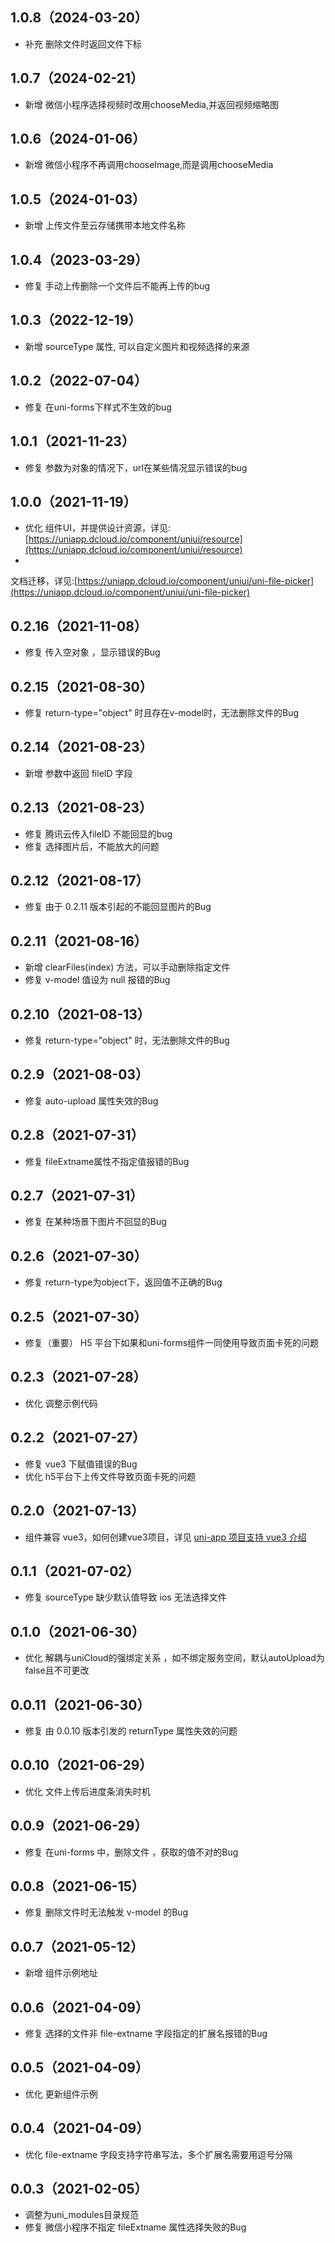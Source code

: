 ## 1.0.8（2024-03-20）

- 补充 删除文件时返回文件下标

## 1.0.7（2024-02-21）

- 新增 微信小程序选择视频时改用chooseMedia,并返回视频缩略图

## 1.0.6（2024-01-06）

- 新增 微信小程序不再调用chooseImage,而是调用chooseMedia

## 1.0.5（2024-01-03）

- 新增 上传文件至云存储携带本地文件名称

## 1.0.4（2023-03-29）

- 修复 手动上传删除一个文件后不能再上传的bug

## 1.0.3（2022-12-19）

- 新增 sourceType 属性, 可以自定义图片和视频选择的来源

## 1.0.2（2022-07-04）

- 修复 在uni-forms下样式不生效的bug

## 1.0.1（2021-11-23）

- 修复 参数为对象的情况下，url在某些情况显示错误的bug

## 1.0.0（2021-11-19）

- 优化
  组件UI，并提供设计资源，详见:[https://uniapp.dcloud.io/component/uniui/resource](https://uniapp.dcloud.io/component/uniui/resource)
-
文档迁移，详见:[https://uniapp.dcloud.io/component/uniui/uni-file-picker](https://uniapp.dcloud.io/component/uniui/uni-file-picker)

## 0.2.16（2021-11-08）

- 修复 传入空对象 ，显示错误的Bug

## 0.2.15（2021-08-30）

- 修复 return-type="object" 时且存在v-model时，无法删除文件的Bug

## 0.2.14（2021-08-23）

- 新增 参数中返回 fileID 字段

## 0.2.13（2021-08-23）

- 修复 腾讯云传入fileID 不能回显的bug
- 修复 选择图片后，不能放大的问题

## 0.2.12（2021-08-17）

- 修复 由于 0.2.11 版本引起的不能回显图片的Bug

## 0.2.11（2021-08-16）

- 新增 clearFiles(index) 方法，可以手动删除指定文件
- 修复 v-model 值设为 null 报错的Bug

## 0.2.10（2021-08-13）

- 修复 return-type="object" 时，无法删除文件的Bug

## 0.2.9（2021-08-03）

- 修复 auto-upload 属性失效的Bug

## 0.2.8（2021-07-31）

- 修复 fileExtname属性不指定值报错的Bug

## 0.2.7（2021-07-31）

- 修复 在某种场景下图片不回显的Bug

## 0.2.6（2021-07-30）

- 修复 return-type为object下，返回值不正确的Bug

## 0.2.5（2021-07-30）

- 修复（重要） H5 平台下如果和uni-forms组件一同使用导致页面卡死的问题

## 0.2.3（2021-07-28）

- 优化 调整示例代码

## 0.2.2（2021-07-27）

- 修复 vue3 下赋值错误的Bug
- 优化 h5平台下上传文件导致页面卡死的问题

## 0.2.0（2021-07-13）

- 组件兼容 vue3，如何创建vue3项目，详见 [uni-app 项目支持 vue3 介绍](https://ask.dcloud.net.cn/article/37834)

## 0.1.1（2021-07-02）

- 修复 sourceType 缺少默认值导致 ios 无法选择文件

## 0.1.0（2021-06-30）

- 优化 解耦与uniCloud的强绑定关系 ，如不绑定服务空间，默认autoUpload为false且不可更改

## 0.0.11（2021-06-30）

- 修复 由 0.0.10 版本引发的 returnType 属性失效的问题

## 0.0.10（2021-06-29）

- 优化 文件上传后进度条消失时机

## 0.0.9（2021-06-29）

- 修复 在uni-forms 中，删除文件 ，获取的值不对的Bug

## 0.0.8（2021-06-15）

- 修复 删除文件时无法触发 v-model 的Bug

## 0.0.7（2021-05-12）

- 新增 组件示例地址

## 0.0.6（2021-04-09）

- 修复 选择的文件非 file-extname 字段指定的扩展名报错的Bug

## 0.0.5（2021-04-09）

- 优化 更新组件示例

## 0.0.4（2021-04-09）

- 优化 file-extname 字段支持字符串写法，多个扩展名需要用逗号分隔

## 0.0.3（2021-02-05）

- 调整为uni_modules目录规范
- 修复 微信小程序不指定 fileExtname 属性选择失败的Bug
